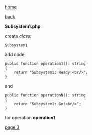 [home](./page01.md)

[back](./page01.md)

**Subsystem1.php**

create *class*:
```
Subsystem1
```

add code:
```
public function operation1(): string
{
    return "Subsystem1: Ready!<br/>";
}
```

and
```
public function operationN(): string
{
    return "Subsystem1: Go!<br/>";
}
```

for operation **operation1** 

[page 3](./page03.md)
